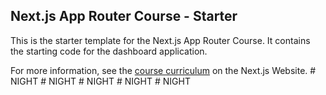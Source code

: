 ## Next.js App Router Course - Starter

This is the starter template for the Next.js App Router Course. It contains the starting code for the dashboard application.

For more information, see the [course curriculum](https://nextjs.org/learn) on the Next.js Website.
#   N I G H T  
 #   N I G H T  
 #   N I G H T  
 #   N I G H T  
 #   N I G H T  
 